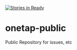 [![Stories in Ready](https://badge.waffle.io/morpig/onetap-public.png?label=ready&title=Ready)](https://waffle.io/morpig/onetap-public)
# onetap-public
Public Repository for issues, etc
